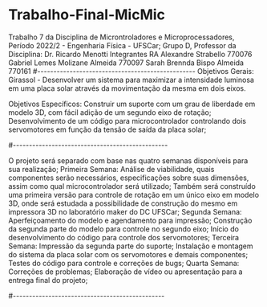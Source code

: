 # Trabalho-Final-MicMic
Trabalho 7 da Disciplina de Microntroladores e Microprocessadores, Período 2022/2 - Engenharia Física - UFSCar;
Grupo D, Professor da Disciplina: Dr. Ricardo Menotti
    Integrantes                        RA
Alexandre Strabello                  770076
Gabriel Lemes Molizane Almeida       770097
Sarah Brennda Bispo Almeida          770161
#-------------------------------------------------
Objetivos Gerais: Girassol - Desenvolver um sistema para maximizar a intensidade luminosa em uma placa solar através da movimentação da mesma em dois eixos. 

Objetivos Específicos:
Construir um suporte com um grau de liberdade em modelo 3D, com fácil adição de um segundo eixo de rotação;
Desenvolvimento de um código para microcontrolador controlando dois servomotores em função da tensão de saída da placa solar;
 
#------------------------------------------------

O projeto será separado com base nas quatro semanas disponíveis para sua realização;
Primeira Semana:
Análise de viabilidade, quais componentes serão necessários, especificações sobre suas dimensões, assim como qual microcontrolador será utilizado;
Também será construído uma primeira versão para controle de rotação em um único eixo em modelo 3D, onde será estudada a possibilidade de construção do mesmo em impressora 3D no laboratório maker do DC UFSCar;
Segunda Semana:
Aperfeiçoamento do modelo e agendamento para impressão; 
Construção da segunda parte do modelo para controle no segundo eixo;
Início do desenvolvimento do código para controle dos servomotores;
Terceira Semana:
Impressão da segunda parte do suporte;
Instalação e montagem do sistema da placa solar com os servomotores e demais componentes;
Testes do código para controle e correções de bugs;
Quarta Semana:
Correções de problemas;
Elaboração de vídeo ou apresentação para a entrega final do projeto;

#-----------------------------------------------


